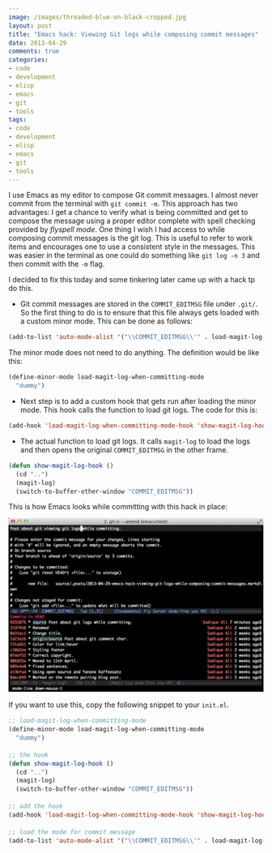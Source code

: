 ```yaml
---
image: /images/threaded-blue-on-black-cropped.jpg
layout: post
title: "Emacs hack: Viewing Git logs while composing commit messages"
date: 2013-04-29
comments: true
categories:
- code
- development
- elisp
- emacs
- git
- tools
tags:
- code
- development
- elisp
- emacs
- git
- tools
---
```

I use Emacs as my editor to compose Git commit messages. I almost never commit from the terminal with `git commit -m`. This approach has two advantages: I get a chance to verify what is being committed and get to compose the message using a proper editor complete with spell checking provided by *flyspell mode*. One thing I wish I had access to while composing commit messages is the git log. This is useful to refer to work items and encourages one to use a consistent style in the messages. This was easier in the terminal as one could do something like `git log -n 3` and then commit with the `-m` flag.

I decided to fix this today and some tinkering later came up with a hack tp do this.

* Git commit messages are stored in the `COMMIT_EDITMSG` file under `.git/`. So the first thing to do is to ensure that this file always gets loaded with a custom minor mode. This can be done as follows:

```cl
(add-to-list 'auto-mode-alist '("\\COMMIT_EDITMSG\\'" . load-magit-log-when-committing-mode))
```

The minor mode does not need to do anything. The definition would be like this:

```cl
(define-minor-mode load-magit-log-when-committing-mode
  "dummy")
```

* Next step is to add a custom hook that gets run after loading the minor mode. This hook calls the function to load git logs. The code for this is:

```cl
(add-hook 'load-magit-log-when-committing-mode-hook 'show-magit-log-hook)
```

* The actual function to load git logs. It calls `magit-log` to load the logs and then opens the original `COMMIT_EDITMSG` in the other frame.

```cl
(defun show-magit-log-hook ()
  (cd "..")
  (magit-log)
  (switch-to-buffer-other-window "COMMIT_EDITMSG"))
```

This is how Emacs looks while committing with this hack in place:

!["Screenshot showing git commit log"](/images/screenshot_git_commit_log.png "Screenshot showing git commit log")

If you want to use this, copy the following snippet to your `init.el`.

```cl
;; load-magit-log-when-committing-mode
(define-minor-mode load-magit-log-when-committing-mode
  "dummy")

;; the hook
(defun show-magit-log-hook ()
  (cd "..")
  (magit-log)
  (switch-to-buffer-other-window "COMMIT_EDITMSG"))

;; add the hook
(add-hook 'load-magit-log-when-committing-mode-hook 'show-magit-log-hook)

;; load the mode for commit message
(add-to-list 'auto-mode-alist '("\\COMMIT_EDITMSG\\'" . load-magit-log-when-committing-mode))
```
